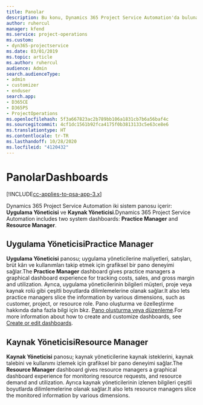 ```yaml
---
title: Panolar
description: Bu konu, Dynamics 365 Project Service Automation'da bulunan raporlama panoları hakkında bilgi sağlar.
author: ruhercul
manager: kfend
ms.service: project-operations
ms.custom:
- dyn365-projectservice
ms.date: 03/01/2019
ms.topic: article
ms.author: ruhercul
audience: Admin
search.audienceType:
- admin
- customizer
- enduser
search.app:
- D365CE
- D365PS
- ProjectOperations
ms.openlocfilehash: 5f3a667823ac2b789bb106a1831cb7b6a56baf4c
ms.sourcegitcommit: 4cf1dc1561b92fca4175f0b3813133c5e63ce8e6
ms.translationtype: HT
ms.contentlocale: tr-TR
ms.lasthandoff: 10/28/2020
ms.locfileid: "4120432"
---
```

# <a name="dashboards"></a><span data-ttu-id="18285-103">Panolar</span><span class="sxs-lookup"><span data-stu-id="18285-103">Dashboards</span></span>

[!INCLUDE[cc-applies-to-psa-app-3.x](../includes/cc-applies-to-psa-app-3x.md)]

<span data-ttu-id="18285-104">Dynamics 365 Project Service Automation iki sistem panosu içerir: **Uygulama Yöneticisi** ve **Kaynak Yöneticisi**.</span><span class="sxs-lookup"><span data-stu-id="18285-104">Dynamics 365 Project Service Automation includes two system dashboards: **Practice Manager** and **Resource Manager**.</span></span>

## <a name="practice-manager"></a><span data-ttu-id="18285-105">Uygulama Yöneticisi</span><span class="sxs-lookup"><span data-stu-id="18285-105">Practice Manager</span></span> 

<span data-ttu-id="18285-106">**Uygulama Yöneticisi** panosu; uygulama yöneticilerine maliyetleri, satışları, brüt kârı ve kullanımları takip etmek için grafiksel bir pano deneyimi sağlar.</span><span class="sxs-lookup"><span data-stu-id="18285-106">The **Practice Manager** dashboard gives practice managers a graphical dashboard experience for tracking costs, sales, and gross margin and utilization.</span></span> <span data-ttu-id="18285-107">Ayrıca, uygulama yöneticilerinin bilgileri müşteri, proje veya kaynak rolü gibi çeşitli boyutlarda dilimlemelerine olanak sağlar.</span><span class="sxs-lookup"><span data-stu-id="18285-107">It also lets practice managers slice the information by various dimensions, such as customer, project, or resource role.</span></span> <span data-ttu-id="18285-108">Pano oluşturma ve özelleştirme hakkında daha fazla bilgi için bkz. [Pano oluşturma veya düzenleme](https://docs.microsoft.com/dynamics365/customerengagement/on-premises/customize/create-edit-dashboards).</span><span class="sxs-lookup"><span data-stu-id="18285-108">For more information about how to create and customize dashboards, see [Create or edit dashboards](https://docs.microsoft.com/dynamics365/customerengagement/on-premises/customize/create-edit-dashboards).</span></span>

## <a name="resource-manager"></a><span data-ttu-id="18285-109">Kaynak Yöneticisi</span><span class="sxs-lookup"><span data-stu-id="18285-109">Resource Manager</span></span> 

<span data-ttu-id="18285-110">**Kaynak Yöneticisi** panosu; kaynak yöneticilerine kaynak isteklerini, kaynak talebini ve kullanımı izlemek için grafiksel bir pano deneyimi sağlar.</span><span class="sxs-lookup"><span data-stu-id="18285-110">The **Resource Manager** dashboard gives resource managers a graphical dashboard experience for monitoring resource requests, and resource demand and utilization.</span></span> <span data-ttu-id="18285-111">Ayrıca kaynak yöneticilerinin izlenen bilgileri çeşitli boyutlarda dilimlemelerine olanak sağlar.</span><span class="sxs-lookup"><span data-stu-id="18285-111">It also lets resource managers slice the monitored information by various dimensions.</span></span>
